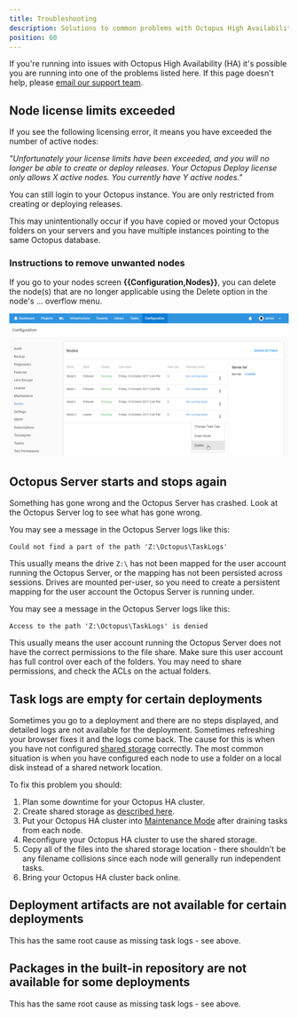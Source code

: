 ```yaml
---
title: Troubleshooting
description: Solutions to common problems with Octopus High Availability.
position: 60
---
```


If you're running into issues with Octopus High Availability (HA) it's possible you are running into one of the problems listed here. If this page doesn't help, please [email our support team](mailto:support@octopus.com).

## Node license limits exceeded

If you see the following licensing error, it means you have exceeded the number of active nodes:

*"Unfortunately your license limits have been exceeded, and you will no longer be able to create or deploy releases. Your Octopus Deploy license only allows X active nodes. You currently have Y active nodes."*

You can still login to your Octopus instance. You are only restricted from creating or deploying releases.

This may unintentionally occur if you have copied or moved your Octopus folders on your servers and you have multiple instances pointing to the same Octopus database.

### Instructions to remove unwanted nodes

If you go to your nodes screen **{{Configuration,Nodes}}**, you can delete the node(s) that are no longer applicable using the Delete option in the node's ... overflow menu.

![](images/deleting-nodes.png "width=500")

## Octopus Server starts and stops again

Something has gone wrong and the Octopus Server has crashed. Look at the Octopus Server log to see what has gone wrong.

You may see a message in the Octopus Server logs like this:

```plain
Could not find a part of the path 'Z:\Octopus\TaskLogs'
```

This usually means the drive `Z:\` has not been mapped for the user account running the Octopus Server, or the mapping has not been persisted across sessions. Drives are mounted per-user, so you need to create a persistent mapping for the user account the Octopus Server is running under.

You may see a message in the Octopus Server logs like this:

```plain
Access to the path 'Z:\Octopus\TaskLogs' is denied
```

This usually means the user account running the Octopus Server does not have the correct permissions to the file share. Make sure this user account has full control over each of the folders. You may need to share permissions, and check the ACLs on the actual folders.

## Task logs are empty for certain deployments

Sometimes you go to a deployment and there are no steps displayed, and detailed logs are not available for the deployment. Sometimes refreshing your browser fixes it and the logs come back. The cause for this is when you have not configured [shared storage](/docs/administration/high-availability/design/octopus-for-high-availability-on-premises/index.md#shared-storage) correctly. The most common situation is when you have configured each node to use a folder on a local disk instead of a shared network location.

To fix this problem you should:

1. Plan some downtime for your Octopus HA cluster.
2. Create shared storage as [described here](/docs/administration/high-availability/design/octopus-for-high-availability-on-premises/index.md#shared-storage).
3. Put your Octopus HA cluster into [Maintenance Mode](/docs/administration/managing-infrastructure/maintenance-mode.md) after draining tasks from each node.
3. Reconfigure your Octopus HA cluster to use the shared storage.
4. Copy all of the files into the shared storage location - there shouldn't be any filename collisions since each node will generally run independent tasks.
5. Bring your Octopus HA cluster back online.

## Deployment artifacts are not available for certain deployments

This has the same root cause as missing task logs - see above.

## Packages in the built-in repository are not available for some deployments

This has the same root cause as missing task logs - see above.

